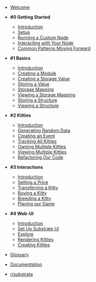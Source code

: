 
- [Welcome](/)

- **#0 Getting Started**

    - [Introduction](0/introduction.md)
    - [Setup](0/setup.md)
    - [Running a Custom Node](0/running-a-custom-node.md)
    - [Interacting with Your Node](0/interacting-with-your-node.md)
    - [Common Patterns Moving Forward](0/common-patterns-moving-forward.md)

- **#1 Basics**

    - [Introduction](1/introduction.md)
    - [Creating a Module](1/creating-a-module.md)
    - [Creating a Storage Value](1/creating-a-storage-value.md)
    - [Storing a Value](1/storing-a-value.md)
    - [Storage Mapping](1/storage-mapping.md)
    - [Viewing a Storage Mapping](1/viewing-a-storage-mapping.md)
    - [Storing a Structure](1/storing-a-structure.md)
    - [Viewing a Structure](1/viewing-a-structure.md)

- **#2 Kitties**

    - [Introduction](2/introduction.md)
    - [Generating Random Data](2/generating-random-data.md)
    - [Creating an Event](2/creating-an-event.md)
    - [Tracking All Kitties](2/tracking-all-kitties.md)
    - [Owning Multiple Kitties](2/owning-multiple-kitties.md)
    - [Viewing Multiple Kitties](2/viewing-multiple-kitties.md)
    - [Refactoring Our Code](2/refactoring-our-code.md)

- **#3 Interactions**

    - [Introduction](3/introduction.md)
    - [Setting a Price](3/setting-a-price.md)
    - [Transferring a Kitty](3/transferring-a-kitty.md)
    - [Buying a Kitty](3/buying-a-kitty.md)
    - [Breeding a Kitty](3/breeding-a-kitty.md)
    - [Playing our Game](3/playing-our-game.md)

- **#4 Web-UI**

    - [Introduction](4/introduction.md)
    - [Set Up Substrate UI](4/set-up-substrate-ui.md)
    - [Explore](4/explore.md)
    - [Rendering Kitties](4/creating-kitties.md)
    - [Creating Kitties](4/rendering-kitties.md)

- [Glossary](https://substrate.readme.io/docs/glossary)
- [Documentation](https://substrate.readme.io/docs)
- [r/substrate](https://www.reddit.com/r/substrate)
